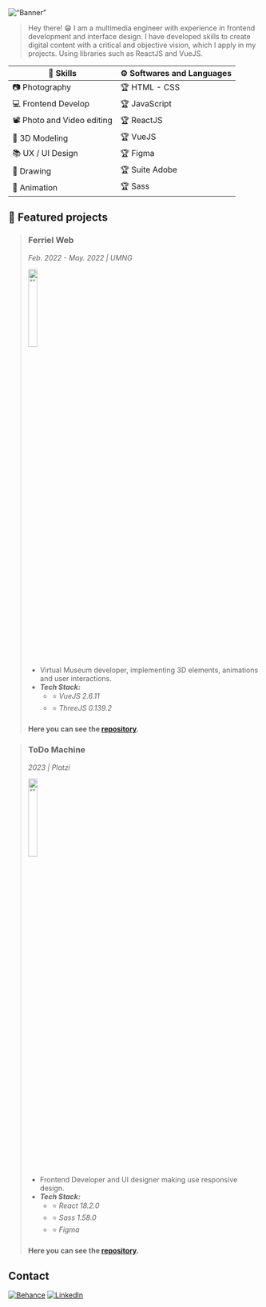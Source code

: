 <img src="https://github.com/SergioAlex2308/SergioAlex2308/blob/main/Banner.png" alt= “Banner”>

> Hey there! 😁 I am a multimedia engineer with experience in frontend development and interface design. I have developed skills to create digital content with a critical and objective vision, which I apply in my projects. Using libraries such as ReactJS and VueJS.

| 💎 Skills                    | ⚙ Softwares and Languages |
| -----------               | ----------- |
| 📷 Photography               | 🏆 HTML - CSS  |
| 💻 Frontend Develop          | 🏆 JavaScript  |
| 📽 Photo and Video editing    | 🏆 ReactJS     |
| 🧊 3D Modeling               | 🏆 VueJS       |
| 📚 UX / UI Design            | 🏆 Figma       |
| 🎨 Drawing                  | 🏆 Suite Adobe |
| 🎈 Animation                 | 🏆 Sass        |


## 📄 Featured projects

>### Ferriel Web
>*Feb. 2022 - May. 2022 | UMNG*
>
><img src="https://mir-s3-cdn-cf.behance.net/project_modules/disp/4a7554150069589.62f317d98b6c5.jpg" alt= “” width="20%">
>
>- Virtual Museum developer, implementing 3D elements, animations and user interactions.
>- ***Tech Stack:***
>    - ⭐ *VueJS 2.6.11*
>    - ⭐ *ThreeJS 0.139.2*
>#### Here you can see the [repository](https://github.com/SergioAlex2308/ProyectoFerriel2.0-Aplicaciones).

>### ToDo Machine
>*2023 | Platzi*
>
><img src="https://mir-s3-cdn-cf.behance.net/project_modules/2800_opt_1/7d564b164340927.63f52bbf59bac.png" alt= “” width="20%">
>
>- Frontend Developer and UI designer making use responsive design.
>- ***Tech Stack:***
>    - ⭐ *React 18.2.0*
>    - ⭐ *Sass 1.58.0*
>    - ⭐ *Figma*
>#### Here you can see the [repository](https://github.com/SergioAlex2308/ToDo-List-React).


## Contact 
[![Behance](https://img.shields.io/badge/-Behance-blue?style=for-the-badge&logo=behance&logoColor=white)](https://www.behance.net/sergiomartinez49)
[![LinkedIn](https://img.shields.io/badge/-LinkedIn-blue?style=for-the-badge&logo=linkedin&logoColor=white)](https://www.linkedin.com/in/sergio-martinez-cardenas/)

